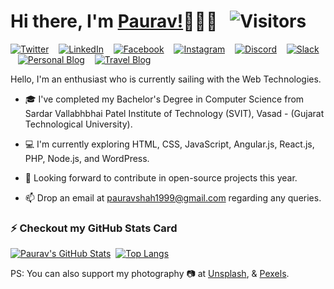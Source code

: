 # Hi there, I'm [Paurav!](https://paurav11.github.io)👋👨‍💻 &nbsp; ![Visitors](https://komarev.com/ghpvc/?username=paurav11&color=green)

[![Twitter][1.1]][1] &nbsp;&nbsp; [![LinkedIn][1.2]][2] &nbsp;&nbsp; [![Facebook][1.3]][3] &nbsp;&nbsp; [![Instagram][1.4]][4] &nbsp;&nbsp; [![Discord][1.5]][5] &nbsp;&nbsp; [![Slack][1.6]][6] &nbsp;&nbsp; [![Personal Blog][1.7]][7] &nbsp;&nbsp; [![Travel Blog][1.8]][8]

[1.1]: https://www.dropbox.com/s/t50jmxb1i4jsid3/Twitter.png?raw=1
[1.2]: https://www.dropbox.com/s/tji4pi6ieyf2ksj/LinkedIn.png?raw=1
[1.3]: https://www.dropbox.com/s/nzwuss8k3ndo7xz/Facebook.png?raw=1
[1.4]: https://www.dropbox.com/s/qbvbzr2a8nfpjfw/Instagram.png?raw=1
[1.5]: https://www.dropbox.com/s/0i66whjlr25vqnn/Discord.png?raw=1
[1.6]: https://www.dropbox.com/s/vu36ofijsal93kq/Slack.png?raw=1
[1.7]: https://www.dropbox.com/s/qdvslw3a139sx22/WordPress.png?raw=1
[1.8]: https://www.dropbox.com/s/neu4c8o3lzthhgf/Blogger.png?raw=1

[1]: https://www.twitter.com/PauravNShah
[2]: https://www.linkedin.com/in/paurav11
[3]: https://www.facebook.com/paurav.shah.11
[4]: https://www.instagram.com/paurav_11/
[5]: https://discord.gg/66rZ2WAFtB
[6]: https://join.slack.com/t/newworkspace-ba45629/shared_invite/zt-qp7459mt-jX~ehwPkpE2UVC07cYZC7Q
[7]: https://shahpaurav.wordpress.com
[8]: https://ps-travelxp.blogspot.com


Hello, I'm an enthusiast who is currently sailing with the Web Technologies.

- 🎓 I've completed my Bachelor's Degree in Computer Science from Sardar Vallabhbhai Patel Institute of Technology (SVIT), Vasad - (Gujarat Technological University).

- 💻 I'm currently exploring HTML, CSS, JavaScript, Angular.js, React.js, PHP, Node.js, and WordPress.

- 🔭 Looking forward to contribute in open-source projects this year.

- 📫 Drop an email at pauravshah1999@gmail.com regarding any queries.

### ⚡ Checkout my GitHub Stats Card

[![Paurav's GitHub Stats](https://github-readme-stats.vercel.app/api?username=paurav11&show_icons=true&theme=merko)](https://github.com/anuraghazra/github-readme-stats) &nbsp;[![Top Langs](https://github-readme-stats.vercel.app/api/top-langs/?username=paurav11&layout=compact&theme=merko&langs_count=10)](https://github.com/anuraghazra/github-readme-stats)


PS: You can also support my photography 📷 at [Unsplash](https://www.unsplash.com/@pauravshah), & [Pexels](https://www.pexels.com/@paurav-shah-11921304).


<!--
**paurav11/paurav11** is a ✨ _special_ ✨ repository because its `README.md` (this file) appears on your GitHub profile.

Here are some ideas to get you started:

- 🔭 I’m currently working on ...
- 🌱 I’m currently learning ...
- 👯 I’m looking to collaborate on ...
- 🤔 I’m looking for help with ...
- 💬 Ask me about ...
- 📫 How to reach me: ...
- 😄 Pronouns: ...
- ⚡ Fun fact: ...
-->
